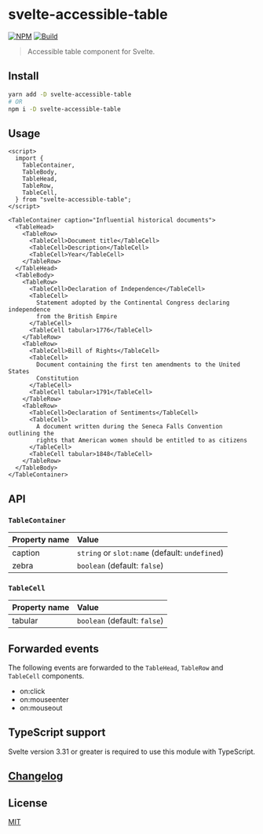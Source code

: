 # svelte-accessible-table

[![NPM][npm]][npm-url]
[![Build][build]][build-badge]

> Accessible table component for Svelte.

## Install

```bash
yarn add -D svelte-accessible-table
# OR
npm i -D svelte-accessible-table
```

## Usage

```svelte
<script>
  import {
    TableContainer,
    TableBody,
    TableHead,
    TableRow,
    TableCell,
  } from "svelte-accessible-table";
</script>

<TableContainer caption="Influential historical documents">
  <TableHead>
    <TableRow>
      <TableCell>Document title</TableCell>
      <TableCell>Description</TableCell>
      <TableCell>Year</TableCell>
    </TableRow>
  </TableHead>
  <TableBody>
    <TableRow>
      <TableCell>Declaration of Independence</TableCell>
      <TableCell>
        Statement adopted by the Continental Congress declaring independence
        from the British Empire
      </TableCell>
      <TableCell tabular>1776</TableCell>
    </TableRow>
    <TableRow>
      <TableCell>Bill of Rights</TableCell>
      <TableCell>
        Document containing the first ten amendments to the United States
        Constitution
      </TableCell>
      <TableCell tabular>1791</TableCell>
    </TableRow>
    <TableRow>
      <TableCell>Declaration of Sentiments</TableCell>
      <TableCell>
        A document written during the Seneca Falls Convention outlining the
        rights that American women should be entitled to as citizens
      </TableCell>
      <TableCell tabular>1848</TableCell>
    </TableRow>
  </TableBody>
</TableContainer>
```

## API

### `TableContainer`

| Property name | Value                                          |
| :------------ | :--------------------------------------------- |
| caption       | `string` or `slot:name` (default: `undefined`) |
| zebra         | `boolean` (default: `false`)                   |

### `TableCell`

| Property name | Value                        |
| :------------ | :--------------------------- |
| tabular       | `boolean` (default: `false`) |

## Forwarded events

The following events are forwarded to the `TableHead`, `TableRow` and `TableCell` components.

- on:click
- on:mouseenter
- on:mouseout

## TypeScript support

Svelte version 3.31 or greater is required to use this module with TypeScript.

## [Changelog](CHANGELOG.md)

## License

[MIT](LICENSE)

[npm]: https://img.shields.io/npm/v/svelte-accessible-table.svg?color=blue
[npm-url]: https://npmjs.com/package/svelte-accessible-table
[build]: https://travis-ci.com/metonym/svelte-accessible-table.svg?branch=master
[build-badge]: https://travis-ci.com/metonym/svelte-accessible-table
